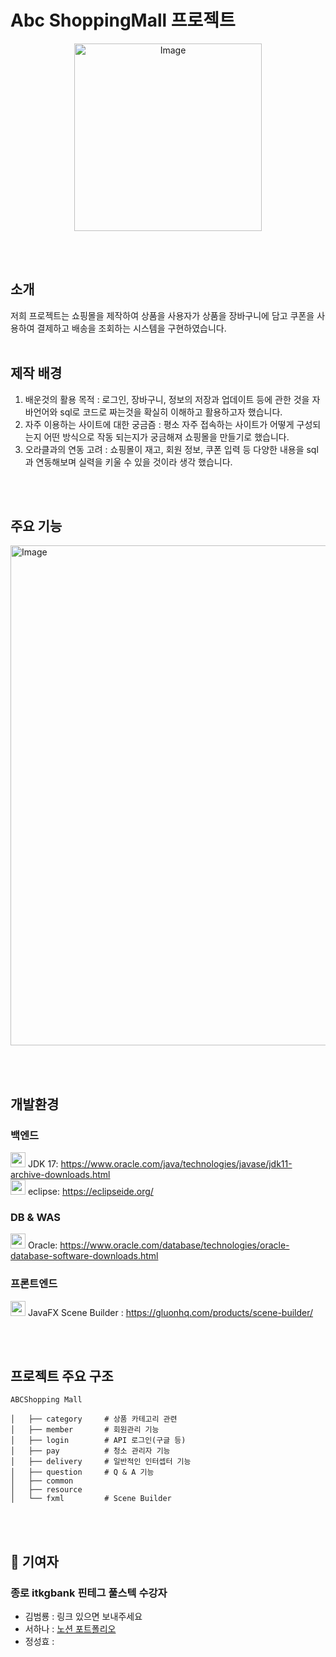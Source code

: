 # Abc ShoppingMall 프로젝트
<p align="center">
  <img src="https://github.com/user-attachments/assets/4ece5030-7e11-4a7b-914e-fb61e7c9f6b1" width="300" alt="Image">
</p>
<br>
<br>

## 소개
저희 프로젝트는 쇼핑몰을 제작하여 상품을 사용자가 상품을 장바구니에 담고 쿠폰을 사용하여 결제하고 배송을 조회하는 시스템을 구현하였습니다.
<br>
<br>

## 제작 배경
1. 배운것의 활용 목적 : 로그인, 장바구니, 정보의 저장과 업데이트 등에 관한 것을 자바언어와 sql로 코드로 짜는것을 확실히 이해하고 활용하고자 했습니다.
2. 자주 이용하는 사이트에 대한 궁금즘 : 평소 자주 접속하는 사이트가 어떻게 구성되는지 어떤 방식으로 작동 되는지가 궁금해져 쇼핑몰을 만들기로 했습니다.
3. 오라클과의 연동 고려 : 쇼핑몰이 재고, 회원 정보, 쿠폰 입력 등 다양한 내용을 sql과 연동해보며 실력을 키울 수 있을 것이라 생각 했습니다.

<br><br>

## 주요 기능
<p>
  <img src="https://github.com/user-attachments/assets/db937b89-0cb0-49b5-8f19-b74ecf4f70e2" width="800" alt="Image">
</p>


<br><br>

## 개발환경

### 백엔드
<img src="https://github.com/user-attachments/assets/22d70440-ebba-4be2-b593-3d51879c5a04" width="24" height="24"> JDK 17: https://www.oracle.com/java/technologies/javase/jdk11-archive-downloads.html<br>
<img src="https://github.com/user-attachments/assets/8d2ecb7a-f64b-486b-8f7e-41bfa1d782bd" width="24" height="24"> eclipse: https://eclipseide.org/ <br>


### DB & WAS
<img src="https://github.com/user-attachments/assets/e8b69b4f-e623-4c5a-ba5e-c5a644282c98" width="24" height="24"> Oracle: https://www.oracle.com/database/technologies/oracle-database-software-downloads.html<br>

### 프론트엔드
<img src="https://github.com/user-attachments/assets/4a90f248-1fb3-4664-83f6-e6b71f46a032" width="24" height="24"> JavaFX Scene Builder : https://gluonhq.com/products/scene-builder/<br>


<br><br>

## 프로젝트 주요 구조
```
ABCShopping Mall

│   ├── category     # 상품 카테고리 관련
│   ├── member       # 회원관리 기능
│   ├── login        # API 로그인(구글 등)
│   ├── pay          # 청소 관리자 기능
│   ├── delivery     # 일반적인 인터셉터 기능
│   ├── question     # Q & A 기능
│   ├── common       
│   ├── resource     
│   └── fxml         # Scene Builder

```
<br><br>


## 🤝 기여자
### 종로 itkgbank 핀테그 풀스텍 수강자 
- 김범룡 :  링크 있으면 보내주세요
- 서하나 : [노션 포트폴리오](https://www.notion.so/1b9db822a28e801eb04af2f96ab48d5a)
- 정성효 : 


